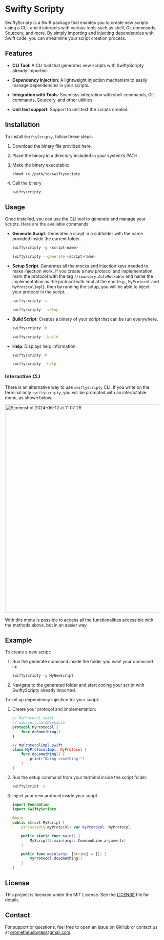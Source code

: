 # Swifty Scripty

SwiftyScripty is a Swift package that enables you to create new scripts using a CLI, and it interacts with various tools such as shell, Git commands, Sourcery, and more. By simply importing and injecting dependencies with Swift code, you can streamline your script creation process.

## Features

- **CLI Tool**: A CLI tool that generates new scripts with SwiftyScripty already imported.

- **Dependency Injection**: A lightweight injection mechanism to easily manage dependencies in your scripts.

- **Integration with Tools**: Seamless integration with shell commands, Git commands, Sourcery, and other utilities.

- **Unit test support**: Support to unit test the scripts created.

## Installation

To install `SwiftyScripty`, follow these steps:

1. Download the binary file provided here.

2. Place the binary in a directory included in your system's PATH.

3. Make the binary executable:

    ```
    chmod +x /path/to/swiftyscripty
    ```

4. Call the binary

   ```sh
   swiftyscripty
   ```

## Usage

Once installed, you can use the CLI tool to generate and manage your scripts. Here are the available commands:

- **Generate Script**: Generates a script in a subfolder with the name provided inside the current folder.

  ```sh
  swiftyscripty -g <script-name>
  ```

  ```sh
  swiftyscripty --generate <script-name>
  ```

- **Setup Script**: Generates all the mocks and injection keys needed to make injection work. If you create a new protocol and implementation, mark the protocol with the tag `//sourcery:AutoMockable` and name the implementation as the protocol with Impl at the end (e.g., `MyProtocol` and `MyProtocolImpl`), then by running the setup, you will be able to inject your protocol in the script.

  ```sh
  swiftyscripty -s
  ```

  ```sh
  swiftyscripty --setup
  ```
- **Build Script**: Creates a binary of your script that can be run everywhere.

  ```sh
  swiftyscripty -b
  ```

  ```sh
  swiftyscripty --build
  ```

- **Help**: Displays help information.

  ```sh
  swiftyscripty -h
  ```

  ```sh
  swiftyscripty --help
  ```

### Interactive CLI

There is an alternative way to use `swiftyscripty` CLI.
If you write on the terminal only `swiftyscripty`, you will be prompted with an interactable menu, as shown below.

<img width="682" alt="Screenshot 2024-06-12 at 11 07 29" src="https://github.com/PrometheusBytes/swifty-scripty/assets/48754828/364f8c60-0e4a-4669-9d4f-0cdd91946691">

With this menu is possible to access all the functionalities accessible with the methods above, but in an easier way.

## Example

To create a new script:

1. Run the generate command inside the folder you want your command in:

    ```sh
    swiftyscripty -g MyNewScript
    ```

2. Navigate to the generated folder and start coding your script with SwiftyScripty already imported.

To set up dependency injection for your script:

1. Create your protocol and implementation:

    ```swift
    // MyProtocol.swift
    // sourcery:AutoMockable
    protocol MyProtocol {
        func doSomething()
    }

    // MyProtocolImpl.swift
    class MyProtocolImpl: MyProtocol {
        func doSomething() {
            print("Doing something!")
        }
    }
    ```

2. Run the setup command from your terminal inside the script folder:
  
    ```sh
    swiftyScript -s
    ```

3. Inject your new protocol inside your script
  
    ```swift
    import Foundation
    import SwiftyScripty
  
    @main
    public struct MyScript {
        @Injected(\.myProtocol) var myProtocol: MyProtocol

        public static func main() {
            MyScript().main(args: CommandLine.arguments)
        }

        public func main(args: [String] = []) {
            myProtocol.doSomething()
        }
    }
    ```

## License

This project is licensed under the MIT License. See the [LICENSE](LICENCE) file for details.

## Contact

For support or questions, feel free to open an issue on GitHub or contact us at prometheusbytes@gmail.com.
